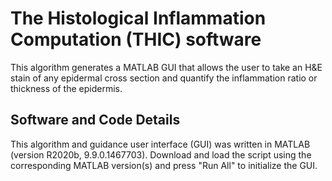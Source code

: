 # The Histological Inflammation Computation (THIC) software
This algorithm generates a MATLAB GUI that allows the user to take an H&amp;E stain of any epidermal cross section and quantify the inflammation ratio or thickness of the epidermis.
## Software and Code Details
This algorithm and guidance user interface (GUI) was written in MATLAB (version R2020b, 9.9.0.1467703). Download and load the script using the corresponding MATLAB version(s) and press "Run All" to initialize the GUI. 
